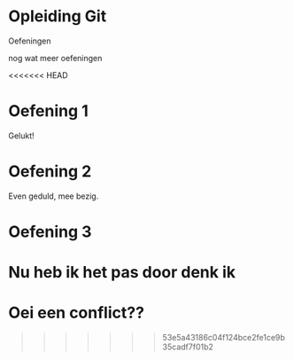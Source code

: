 # Opleiding Git
Oefeningen 

nog wat meer oefeningen


<<<<<<< HEAD
# Oefening 1

Gelukt!

# Oefening 2

Even geduld, mee bezig.


# Oefening 3 

Nu heb ik het pas door denk ik
=======


# Oei een conflict??
>>>>>>> 53e5a43186c04f124bce2fe1ce9b35cadf7f01b2
